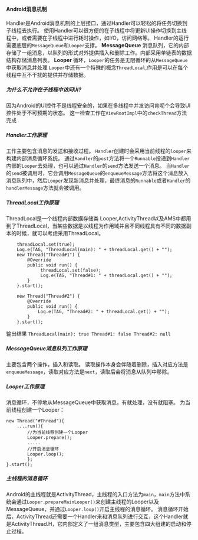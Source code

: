 #### Android消息机制
Handler是Android消息机制的上层接口，通过Handler可以轻松的将任务切换到子线程去执行。
使用Handler可以很方便的在子线程中将更新UI操作切换到主线程中，或者需要在子线程中进行耗时操作，如I/O，访问网络等。
Handler的运行需要底层的`MessageQueue`和`Looper`支撑。
__MessageQueue__ 消息队列，它的内部存储了一组消息，以队列的形式对外提供插入和删除工作。内部采用单链表的数据结构存储消息列表。
__Looper__ 循环，`Looper`的任务是无限循环的从`MessageQueue`中获取消息并处理
`Looper`中还有一个特殊的概念`ThreadLocal`,作用是可以在每个线程中互不干扰的提供并存储数据。

##### 为什么不允许在子线程中访问UI?
因为Android的UI控件不是线程安全的，如果在多线程中并发访问肯呢个会导致UI控件处于不可预期的状态。
这一检查工作在`ViewRootImpl`中的`checkThread`方法完成

##### Handler工作原理
工作主要包含消息的发送和接收过程。
`Handler`创建时会采用当前线程的`looper`来构建内部消息循环系统。
通过`Handler`的`post`方法将一个`Runnable`投递到`Handler`内部的`Looper`去处理，也可以通过`Handler`的`send`方法发送一个消息。
当`Handler`的`send`被调用时，它会调用`MessageQueue`的`enqueueMessage`方法将这个消息放入消息队列中，然后`Looper`发现新消息并处理，最终消息的`Runnable`或者`Handler`的`handlerMessage`方法就会被调用。

##### ThreadLocal工作原理
ThreadLocal是一个线程内部数据存储类
Looper,ActivityThread以及AMS中都用到了ThreadLocal，当某些数据是以线程为作用域并且不同线程具有不同的数据副本的时候，就可以考虑采用ThreadLocal。

		threadLocal.set(true);
		Log.e(TAG, "ThreadLocal(main): " + threadLocal.get() + "");
		new Thread("Thread#1") {
		    @Override
		    public void run() {
		         threadLocal.set(false);
		         Log.e(TAG, "Thread#1: " + threadLocal.get() + "");
		    }
		}.start();		

        new Thread("Thread#2") {
            @Override
            public void run() {
                Log.e(TAG, "Thread#2: " + threadLocal.get() + "");
            }
        }.start();
输出结果
`ThreadLocal(main): true
Thread#1: false
Thread#2: null`

##### MessageQueue消息队列工作原理
主要包含两个操作，插入和读取。
读取操作本身会伴随着删除，插入对应方法是`enqueueMessage`，读取对应方法是`next`，读取后会将消息从队列中移除。

##### Looper工作原理
消息循环，不停地从MessageQueue中获取消息，有就处理，没有就阻塞。
为当前线程创建一个Looper：
	
	new Thread("#Thread"){
		....run(){
			//为当前线程创建一个Looper
			Looper.prepare();
			.....			
			//开启消息循环	
			Looper.loop();
			};
	}.start();

##### 主线程的消息循环
Android的主线程就是ActivityThread，主线程的入口方法为`main`，`main`方法中系统会通过`Looper.prepareMainLooper()`来创建主线程的Looper以及MessageQueue，并通过`Looper.loop()`开启主线程的消息循环。
消息循环开始后，ActivityThread还需要一个Handler来和消息队列进行交互，这个Handler就是ActivityThread.H，它内部定义了一组消息类型，主要包含四大组建的启动和停止过程。
